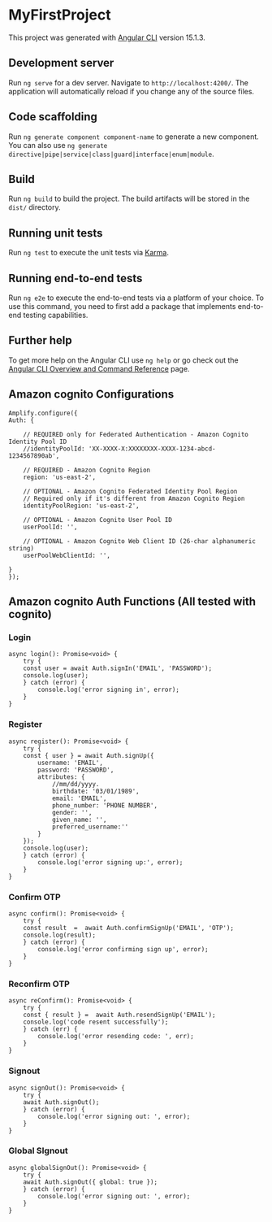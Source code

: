 # MyFirstProject

This project was generated with [Angular CLI](https://github.com/angular/angular-cli) version 15.1.3.

## Development server

Run `ng serve` for a dev server. Navigate to `http://localhost:4200/`. The application will automatically reload if you change any of the source files.

## Code scaffolding

Run `ng generate component component-name` to generate a new component. You can also use `ng generate directive|pipe|service|class|guard|interface|enum|module`.

## Build

Run `ng build` to build the project. The build artifacts will be stored in the `dist/` directory.

## Running unit tests

Run `ng test` to execute the unit tests via [Karma](https://karma-runner.github.io).

## Running end-to-end tests

Run `ng e2e` to execute the end-to-end tests via a platform of your choice. To use this command, you need to first add a package that implements end-to-end testing capabilities.

## Further help

To get more help on the Angular CLI use `ng help` or go check out the [Angular CLI Overview and Command Reference](https://angular.io/cli) page.

## Amazon cognito Configurations

    Amplify.configure({
    Auth: {

        // REQUIRED only for Federated Authentication - Amazon Cognito Identity Pool ID
        //identityPoolId: 'XX-XXXX-X:XXXXXXXX-XXXX-1234-abcd-1234567890ab',

        // REQUIRED - Amazon Cognito Region
        region: 'us-east-2',

        // OPTIONAL - Amazon Cognito Federated Identity Pool Region 
        // Required only if it's different from Amazon Cognito Region
        identityPoolRegion: 'us-east-2',

        // OPTIONAL - Amazon Cognito User Pool ID
        userPoolId: '',

        // OPTIONAL - Amazon Cognito Web Client ID (26-char alphanumeric string)
        userPoolWebClientId: '',

    }
    });



## Amazon cognito Auth Functions (All tested with cognito)

### Login 
    async login(): Promise<void> {
        try {
        const user = await Auth.signIn('EMAIL', 'PASSWORD');
        console.log(user);
        } catch (error) {
            console.log('error signing in', error);
        }
    }

### Register 
    async register(): Promise<void> {
        try {
        const { user } = await Auth.signUp({
            username: 'EMAIL',
            password: 'PASSWORD',
            attributes: {
                //mm/dd/yyyy.
                birthdate: '03/01/1989',
                email: 'EMAIL',         
                phone_number: 'PHONE NUMBER',    
                gender: '',
                given_name: '',
                preferred_username:''      
            }
        });
        console.log(user);
        } catch (error) {
            console.log('error signing up:', error);
        }
    }

### Confirm OTP
    async confirm(): Promise<void> {
        try {
        const result  =  await Auth.confirmSignUp('EMAIL', 'OTP');
        console.log(result);
        } catch (error) {
            console.log('error confirming sign up', error);
        }
    }

### Reconfirm OTP
    async reConfirm(): Promise<void> {
        try {
        const { result } =  await Auth.resendSignUp('EMAIL');
        console.log('code resent successfully');
        } catch (err) {
            console.log('error resending code: ', err);
        }
    }

### Signout
    async signOut(): Promise<void> {
        try {
        await Auth.signOut();
        } catch (error) {
            console.log('error signing out: ', error);
        }
    }

### Global SIgnout
    async globalSignOut(): Promise<void> {
        try {
        await Auth.signOut({ global: true });
        } catch (error) {
            console.log('error signing out: ', error);
        }
    }
